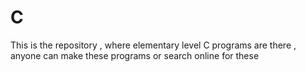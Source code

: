 # C
This is the repository , where elementary level C programs are there , anyone can make these programs or search online for these
